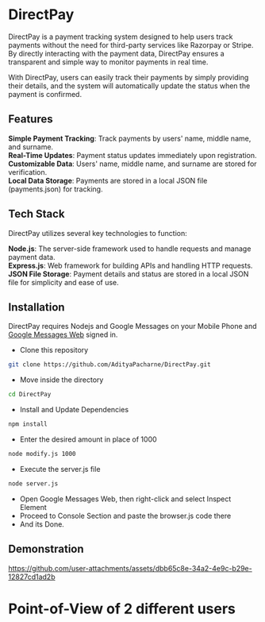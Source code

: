 # DirectPay

DirectPay is a payment tracking system designed to help users track payments without the need for third-party services like Razorpay or Stripe. By directly interacting with the payment data, DirectPay ensures a transparent and simple way to monitor payments in real time.

With DirectPay, users can easily track their payments by simply providing their details, and the system will automatically update the status when the payment is confirmed.

## Features

**Simple Payment Tracking**: Track payments by users' name, middle name, and surname.  
**Real-Time Updates**: Payment status updates immediately upon registration.<br>
**Customizable Data**: Users' name, middle name, and surname are stored for verification.<br>
**Local Data Storage**: Payments are stored in a local JSON file (payments.json) for tracking.<br>

## Tech Stack

DirectPay utilizes several key technologies to function:

**Node.js**: The server-side framework used to handle requests and manage payment data.<br>
**Express.js**: Web framework for building APIs and handling HTTP requests.<br>
**JSON File Storage**: Payment details and status are stored in a local JSON file for simplicity and ease of use.<br>

## Installation

DirectPay requires Nodejs and Google Messages on your Mobile Phone and [Google Messages Web](https://messages.google.com/web/authentication) signed in.

- Clone this repository
```bash
git clone https://github.com/AdityaPacharne/DirectPay.git
```

- Move inside the directory
```bash
cd DirectPay
```

- Install and Update Dependencies
```bash
npm install
```

- Enter the desired amount in place of 1000
```bash
node modify.js 1000
```

- Execute the server.js file
```bash
node server.js
```

- Open Google Messages Web, then right-click and select Inspect Element
- Proceed to Console Section and paste the browser.js code there
- And its Done.

## Demonstration

https://github.com/user-attachments/assets/dbb65c8e-34a2-4e9c-b29e-12827cd1ad2b

# Point-of-View of 2 different users
































